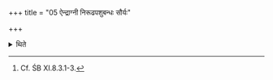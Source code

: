 +++
title = "05 ऐन्द्राग्नी निरूढपशुबन्धः सौर्यः"

+++

<details><summary>थिते</summary>

5. The independent animal-sacrifice is performed in honour of indra-and-Agni, or Surya or Prajāpati.[^1]   

[^1]: Cf. ŚB XI.8.3.1-3.
</details>
